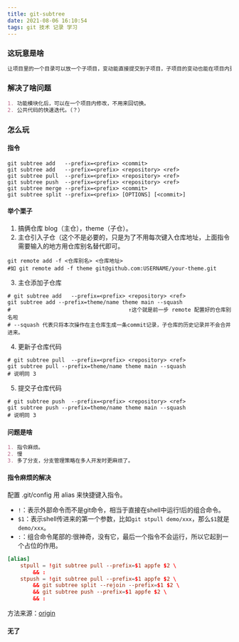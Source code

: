 ```yaml
---
title: git-subtree
date: 2021-08-06 16:10:54
tags: git 技术 记录 学习
---
```


### 这玩意是啥
```md
让项目里的一个目录可以放一个子项目，变动能直接提交到子项目，子项目的变动也能在项目内更新回来。
```

### 解决了啥问题
```md
1. 功能模块化后，可以在一个项目内修改，不用来回切换。
2. 公共代码的快速迭代。（？）
```

### 怎么玩

#### 指令
```shell
git subtree add   --prefix=<prefix> <commit>
git subtree add   --prefix=<prefix> <repository> <ref>
git subtree pull  --prefix=<prefix> <repository> <ref>
git subtree push  --prefix=<prefix> <repository> <ref>
git subtree merge --prefix=<prefix> <commit>
git subtree split --prefix=<prefix> [OPTIONS] [<commit>]
```

#### 举个栗子
1. 搞俩仓库 blog（主仓），theme（子仓）。
2. 主仓引入子仓（这个不是必要的，只是为了不用每次键入仓库地址，上面指令需要输入<repository>的地方用仓库别名替代即可。
```shell
git remote add -f <仓库别名> <仓库地址>
#如 git remote add -f theme git@github.com:USERNAME/your-theme.git
```
3. 主仓添加子仓库
```shell
# git subtree add   --prefix=<prefix> <repository> <ref>
git subtree add --prefix=theme/name theme main --squash
#                                     ↑这个就是前一步 remote 配置好的仓库别名啦
# --squash 代表只将本次操作在主仓库生成一条commit记录，子仓库的历史记录并不会合并进来。
```
4. 更新子仓库代码
```shell
# git subtree pull  --prefix=<prefix> <repository> <ref>
git subtree pull --prefix=theme/name theme main --squash
# 说明同 3
```
5. 提交子仓库代码
```shell
# git subtree push  --prefix=<prefix> <repository> <ref>
git subtree push --prefix=theme/name theme main --squash
# 说明同 3
```

#### 问题是啥
```md
1. 指令麻烦。
2. 慢
3. 多了分支，分支管理策略在多人开发时更麻烦了。
```

#### 指令麻烦的解决

配置 .git/config 用 alias 来快捷键入指令。
- `!`：表示外部命令而不是git命令，相当于直接在shell中运行!后的组合命令。
- `$1`：表示shell传进来的第一个参数，比如`git stpull demo/xxx`，那么`$1`就是`demo/xxx`。
- `:`：组合命令尾部的:很神奇，没有它，最后一个指令不会运行，所以它起到一个占位的作用。
```conf
[alias]
    stpull = !git subtree pull --prefix=$1 appfe $2 \
        && :
    stpush = !git subtree pull --prefix=$1 appfe $2 \
        && git subtree split --rejoin --prefix=$1 $2 \
        && git subtree push --prefix=$1 appfe $2 \
        && :
```
方法来源：[origin](https://www.cnblogs.com/jiaoyu121/p/7041726.html)

#### 无了
